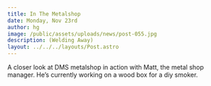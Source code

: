 ```yaml
---
title: In The Metalshop
date: Monday, Nov 23rd
author: hg
image: /public/assets/uploads/news/post-055.jpg
description: (Welding Away)
layout: ../../../layouts/Post.astro
---
```


A closer look at DMS metalshop in action with Matt, the metal shop manager. He’s currently working on a wood box for a diy smoker.
